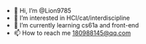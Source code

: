 - 👋 Hi, I’m @Lion9785
- 👀 I’m interested in HCI/cat/interdiscipline
- 🌱 I’m currently learning cs61a and front-end
- 📫 How to reach me 180988145@qq.com

<!---
Lion9785/Lion9785 is a ✨ special ✨ repository because its `README.md` (this file) appears on your GitHub profile.
You can click the Preview link to take a look at your changes.
--->
